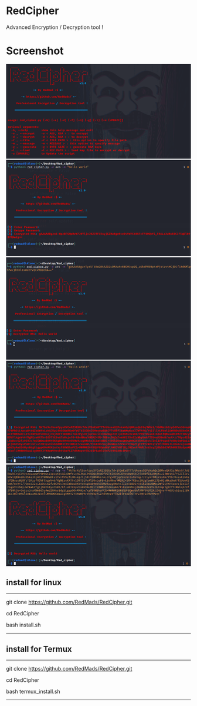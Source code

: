 # RedCipher
Advanced Encryption / Decryption tool !


# Screenshot
![RedCipher](https://github.com/RedMads/RedCipher/blob/main/screenshots/help.png)
![RedCipher](https://github.com/RedMads/RedCipher/blob/main/screenshots/aes_encrypt.png)
![RedCipher](https://github.com/RedMads/RedCipher/blob/main/screenshots/aes_decrypt.png)
![RedCipher](https://github.com/RedMads/RedCipher/blob/main/screenshots/rsa_encrypt.png)
![RedCipher](https://github.com/RedMads/RedCipher/blob/main/screenshots/rsa_decrypt.png)

## install for  linux
***
git clone https://github.com/RedMads/RedCipher.git

cd RedCipher

bash install.sh
***


## install for  Termux
***
git clone https://github.com/RedMads/RedCipher.git

cd RedCipher

bash termux_install.sh
***

